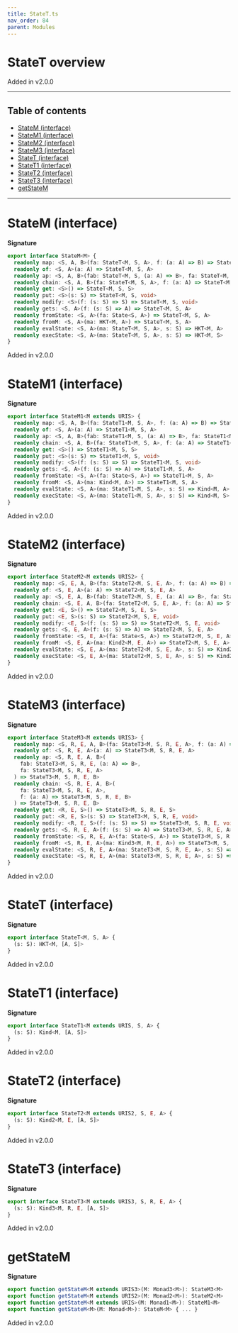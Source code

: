 ```yaml
---
title: StateT.ts
nav_order: 84
parent: Modules
---
```


# StateT overview

Added in v2.0.0

---

<h2 class="text-delta">Table of contents</h2>

- [StateM (interface)](#statem-interface)
- [StateM1 (interface)](#statem1-interface)
- [StateM2 (interface)](#statem2-interface)
- [StateM3 (interface)](#statem3-interface)
- [StateT (interface)](#statet-interface)
- [StateT1 (interface)](#statet1-interface)
- [StateT2 (interface)](#statet2-interface)
- [StateT3 (interface)](#statet3-interface)
- [getStateM](#getstatem)

---

# StateM (interface)

**Signature**

```ts
export interface StateM<M> {
  readonly map: <S, A, B>(fa: StateT<M, S, A>, f: (a: A) => B) => StateT<M, S, B>
  readonly of: <S, A>(a: A) => StateT<M, S, A>
  readonly ap: <S, A, B>(fab: StateT<M, S, (a: A) => B>, fa: StateT<M, S, A>) => StateT<M, S, B>
  readonly chain: <S, A, B>(fa: StateT<M, S, A>, f: (a: A) => StateT<M, S, B>) => StateT<M, S, B>
  readonly get: <S>() => StateT<M, S, S>
  readonly put: <S>(s: S) => StateT<M, S, void>
  readonly modify: <S>(f: (s: S) => S) => StateT<M, S, void>
  readonly gets: <S, A>(f: (s: S) => A) => StateT<M, S, A>
  readonly fromState: <S, A>(fa: State<S, A>) => StateT<M, S, A>
  readonly fromM: <S, A>(ma: HKT<M, A>) => StateT<M, S, A>
  readonly evalState: <S, A>(ma: StateT<M, S, A>, s: S) => HKT<M, A>
  readonly execState: <S, A>(ma: StateT<M, S, A>, s: S) => HKT<M, S>
}
```

Added in v2.0.0

# StateM1 (interface)

**Signature**

```ts
export interface StateM1<M extends URIS> {
  readonly map: <S, A, B>(fa: StateT1<M, S, A>, f: (a: A) => B) => StateT1<M, S, B>
  readonly of: <S, A>(a: A) => StateT1<M, S, A>
  readonly ap: <S, A, B>(fab: StateT1<M, S, (a: A) => B>, fa: StateT1<M, S, A>) => StateT1<M, S, B>
  readonly chain: <S, A, B>(fa: StateT1<M, S, A>, f: (a: A) => StateT1<M, S, B>) => StateT1<M, S, B>
  readonly get: <S>() => StateT1<M, S, S>
  readonly put: <S>(s: S) => StateT1<M, S, void>
  readonly modify: <S>(f: (s: S) => S) => StateT1<M, S, void>
  readonly gets: <S, A>(f: (s: S) => A) => StateT1<M, S, A>
  readonly fromState: <S, A>(fa: State<S, A>) => StateT1<M, S, A>
  readonly fromM: <S, A>(ma: Kind<M, A>) => StateT1<M, S, A>
  readonly evalState: <S, A>(ma: StateT1<M, S, A>, s: S) => Kind<M, A>
  readonly execState: <S, A>(ma: StateT1<M, S, A>, s: S) => Kind<M, S>
}
```

Added in v2.0.0

# StateM2 (interface)

**Signature**

```ts
export interface StateM2<M extends URIS2> {
  readonly map: <S, E, A, B>(fa: StateT2<M, S, E, A>, f: (a: A) => B) => StateT2<M, S, E, B>
  readonly of: <S, E, A>(a: A) => StateT2<M, S, E, A>
  readonly ap: <S, E, A, B>(fab: StateT2<M, S, E, (a: A) => B>, fa: StateT2<M, S, E, A>) => StateT2<M, S, E, B>
  readonly chain: <S, E, A, B>(fa: StateT2<M, S, E, A>, f: (a: A) => StateT2<M, S, E, B>) => StateT2<M, S, E, B>
  readonly get: <E, S>() => StateT2<M, S, E, S>
  readonly put: <E, S>(s: S) => StateT2<M, S, E, void>
  readonly modify: <E, S>(f: (s: S) => S) => StateT2<M, S, E, void>
  readonly gets: <S, E, A>(f: (s: S) => A) => StateT2<M, S, E, A>
  readonly fromState: <S, E, A>(fa: State<S, A>) => StateT2<M, S, E, A>
  readonly fromM: <S, E, A>(ma: Kind2<M, E, A>) => StateT2<M, S, E, A>
  readonly evalState: <S, E, A>(ma: StateT2<M, S, E, A>, s: S) => Kind2<M, E, A>
  readonly execState: <S, E, A>(ma: StateT2<M, S, E, A>, s: S) => Kind2<M, E, S>
}
```

Added in v2.0.0

# StateM3 (interface)

**Signature**

```ts
export interface StateM3<M extends URIS3> {
  readonly map: <S, R, E, A, B>(fa: StateT3<M, S, R, E, A>, f: (a: A) => B) => StateT3<M, S, R, E, B>
  readonly of: <S, R, E, A>(a: A) => StateT3<M, S, R, E, A>
  readonly ap: <S, R, E, A, B>(
    fab: StateT3<M, S, R, E, (a: A) => B>,
    fa: StateT3<M, S, R, E, A>
  ) => StateT3<M, S, R, E, B>
  readonly chain: <S, R, E, A, B>(
    fa: StateT3<M, S, R, E, A>,
    f: (a: A) => StateT3<M, S, R, E, B>
  ) => StateT3<M, S, R, E, B>
  readonly get: <R, E, S>() => StateT3<M, S, R, E, S>
  readonly put: <R, E, S>(s: S) => StateT3<M, S, R, E, void>
  readonly modify: <R, E, S>(f: (s: S) => S) => StateT3<M, S, R, E, void>
  readonly gets: <S, R, E, A>(f: (s: S) => A) => StateT3<M, S, R, E, A>
  readonly fromState: <S, R, E, A>(fa: State<S, A>) => StateT3<M, S, R, E, A>
  readonly fromM: <S, R, E, A>(ma: Kind3<M, R, E, A>) => StateT3<M, S, R, E, A>
  readonly evalState: <S, R, E, A>(ma: StateT3<M, S, R, E, A>, s: S) => Kind3<M, R, E, A>
  readonly execState: <S, R, E, A>(ma: StateT3<M, S, R, E, A>, s: S) => Kind3<M, R, E, S>
}
```

Added in v2.0.0

# StateT (interface)

**Signature**

```ts
export interface StateT<M, S, A> {
  (s: S): HKT<M, [A, S]>
}
```

Added in v2.0.0

# StateT1 (interface)

**Signature**

```ts
export interface StateT1<M extends URIS, S, A> {
  (s: S): Kind<M, [A, S]>
}
```

Added in v2.0.0

# StateT2 (interface)

**Signature**

```ts
export interface StateT2<M extends URIS2, S, E, A> {
  (s: S): Kind2<M, E, [A, S]>
}
```

Added in v2.0.0

# StateT3 (interface)

**Signature**

```ts
export interface StateT3<M extends URIS3, S, R, E, A> {
  (s: S): Kind3<M, R, E, [A, S]>
}
```

Added in v2.0.0

# getStateM

**Signature**

```ts
export function getStateM<M extends URIS3>(M: Monad3<M>): StateM3<M>
export function getStateM<M extends URIS2>(M: Monad2<M>): StateM2<M>
export function getStateM<M extends URIS>(M: Monad1<M>): StateM1<M>
export function getStateM<M>(M: Monad<M>): StateM<M> { ... }
```

Added in v2.0.0

